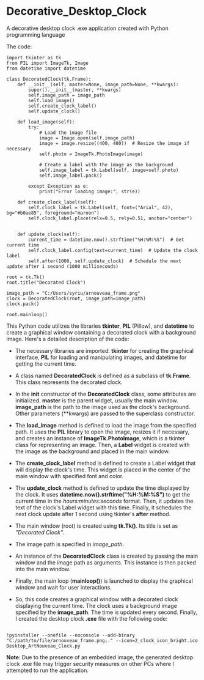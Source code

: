 # Decorative_Desktop_Clock
A decorative desktop clock .exe application created with Python programming language

The code:

```
import tkinter as tk
from PIL import ImageTk, Image
from datetime import datetime

class DecoratedClock(tk.Frame):
    def __init__(self, master=None, image_path=None, **kwargs):
        super().__init__(master, **kwargs)
        self.image_path = image_path
        self.load_image()
        self.create_clock_label()
        self.update_clock()

    def load_image(self):
        try:
            # Load the image file
            image = Image.open(self.image_path)
            image = image.resize((400, 400))  # Resize the image if necessary
            self.photo = ImageTk.PhotoImage(image)

            # Create a label with the image as the background
            self.image_label = tk.Label(self, image=self.photo)
            self.image_label.pack()

        except Exception as e:
            print("Error loading image:", str(e))

    def create_clock_label(self):
        self.clock_label = tk.Label(self, font=("Arial", 42), bg="#b0ae85", foreground="maroon")
        self.clock_label.place(relx=0.5, rely=0.51, anchor="center")
     
        
    def update_clock(self):
        current_time = datetime.now().strftime("%H:%M:%S")  # Get current time
        self.clock_label.config(text=current_time)  # Update the clock label
        self.after(1000, self.update_clock)  # Schedule the next update after 1 second (1000 milliseconds)

root = tk.Tk()
root.title("Decorated Clock")

image_path = "C:/Users/syriu/arnouveau_frame.png"
clock = DecoratedClock(root, image_path=image_path)
clock.pack()

root.mainloop()
```


This Python code utilizes the libraries **tkinter**, **PIL** (Pillow), and **datetime** to create a graphical window containing a decorated clock with a background image. Here's a detailed description of the code:

- The necessary libraries are imported: **tkinter** for creating the graphical interface, **PIL** for loading and manipulating images, and datetime for getting the current time.

- A class named **DecoratedClock** is defined as a subclass of **tk.Frame**. This class represents the decorated clock.

- In the __init__ constructor of the **DecoratedClock** class, some attributes are initialized. **master** is the parent widget, usually the main window. **image_path** is the path to the image used as the clock's background. Other parameters (**kwargs) are passed to the superclass constructor.

- The **load_image** method is defined to load the image from the specified path. It uses the **PIL** library to open the image, resizes it if necessary, and creates an instance of **ImageTk.PhotoImage**, which is a tkinter class for representing an image. Then, a **Label** widget is created with the image as the background and placed in the main window.

- The **create_clock_label** method is defined to create a Label widget that will display the clock's time. This widget is placed in the center of the main window with specified font and color.

- The **update_clock** method is defined to update the time displayed by the clock. It uses **datetime.now().strftime("%H:%M:%S")** to get the current time in the *hours:minutes:seconds* format. Then, it updates the text of the clock's Label widget with this time. Finally, it schedules the next clock update after 1 second using tkinter's **after** method.

- The main window (root) is created using **tk.Tk()**. Its title is set as *"Decorated Clock"*.

- The image path is specified in *image_path*.

- An instance of the **DecoratedClock** class is created by passing the main window and the image path as arguments. This instance is then packed into the main window.

- Finally, the main loop (**mainloop()**) is launched to display the graphical window and wait for user interactions.

- So, this code creates a graphical window with a decorated clock displaying the current time. The clock uses a background image specified by the **image_path**. The time is updated every second. Finally, I created the desktop clock **.exe** file with the following code:

```

!pyinstaller --onefile --noconsole --add-binary "C:/path/to/file/arnouveau_frame.png;." --icon=2_clock_icon_bright.ico Desktop_ArtNouveau_Clock.py

```

**Note**: Due to the presence of an embedded image, the generated desktop clock .exe file may trigger security measures on other PCs where I attempted to run the application.





